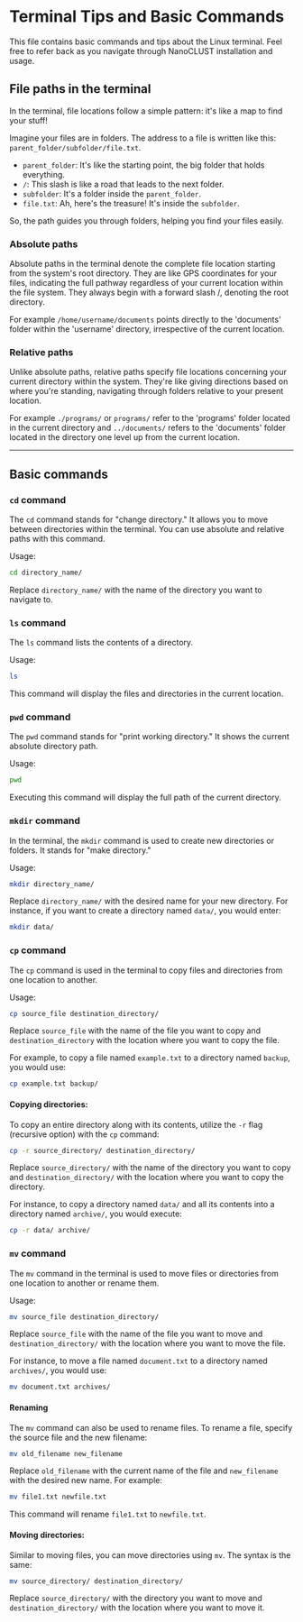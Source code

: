 # Terminal Tips and Basic Commands
This file contains basic commands and tips about the Linux terminal.
Feel free to refer back as you navigate through NanoCLUST installation and usage.

## File paths in the terminal

In the terminal, file locations follow a simple pattern: it's like a map to find your stuff!

Imagine your files are in folders. The address to a file is written like this: `parent_folder/subfolder/file.txt`.

- `parent_folder`: It's like the starting point, the big folder that holds everything.
- `/`: This slash is like a road that leads to the next folder.
- `subfolder`: It's a folder inside the `parent_folder`.
- `file.txt`: Ah, here's the treasure! It's inside the `subfolder`.

So, the path guides you through folders, helping you find your files easily.

### Absolute paths
Absolute paths in the terminal denote the complete file location starting from the system's root directory. 
They are like GPS coordinates for your files, indicating the full pathway regardless of your current location within the file system.
They always begin with a forward slash /, denoting the root directory. 

For example `/home/username/documents` points directly to the 'documents' folder within the 'username' directory, irrespective of the current location.

### Relative paths
Unlike absolute paths, relative paths specify file locations concerning your current directory within the system. 
They're like giving directions based on where you're standing, navigating through folders relative to your present location.

For example `./programs/` or `programs/` refer to the 'programs' folder located in the current directory and `../documents/` refers to the 'documents' folder located in the directory one level up from the current location.

---

## Basic commands

### `cd` command

The `cd` command stands for "change directory." It allows you to move between directories within the terminal. You can use absolute and relative paths with this command.

Usage:
```bash
cd directory_name/
```

Replace `directory_name/` with the name of the directory you want to navigate to.

### `ls` command

The `ls` command lists the contents of a directory.

Usage:
```bash
ls
```

This command will display the files and directories in the current location.

### `pwd` command

The `pwd` command stands for "print working directory." It shows the current absolute directory path.

Usage:
```bash
pwd
```

Executing this command will display the full path of the current directory.

### `mkdir` command

In the terminal, the `mkdir` command is used to create new directories or folders. It stands for "make directory."

Usage:
```bash
mkdir directory_name/
```

Replace `directory_name/` with the desired name for your new directory. For instance, if you want to create a directory named `data/`, you would enter:

```bash
mkdir data/
```

### `cp` command

The `cp` command is used in the terminal to copy files and directories from one location to another.

Usage:
```bash
cp source_file destination_directory/
```

Replace `source_file` with the name of the file you want to copy and `destination_directory` with the location where you want to copy the file.

For example, to copy a file named `example.txt` to a directory named `backup`, you would use:

```bash
cp example.txt backup/
```

#### Copying directories:

To copy an entire directory along with its contents, utilize the `-r` flag (recursive option) with the `cp` command:

```bash
cp -r source_directory/ destination_directory/
```

Replace `source_directory/` with the name of the directory you want to copy and `destination_directory/` with the location where you want to copy the directory.

For instance, to copy a directory named `data/` and all its contents into a directory named `archive/`, you would execute:

```bash
cp -r data/ archive/
```
### `mv` command

The `mv` command in the terminal is used to move files or directories from one location to another or rename them.

Usage:
```bash
mv source_file destination_directory/
```

Replace `source_file` with the name of the file you want to move and `destination_directory/` with the location where you want to move the file.

For instance, to move a file named `document.txt` to a directory named `archives/`, you would use:

```bash
mv document.txt archives/
```

#### Renaming

The `mv` command can also be used to rename files. To rename a file, specify the source file and the new filename:

```bash
mv old_filename new_filename
```

Replace `old_filename` with the current name of the file and `new_filename` with the desired new name. For example:

```bash
mv file1.txt newfile.txt
```

This command will rename `file1.txt` to `newfile.txt`.

#### Moving directories:

Similar to moving files, you can move directories using `mv`. The syntax is the same:

```bash
mv source_directory/ destination_directory/
```

Replace `source_directory/` with the directory you want to move and `destination_directory/` with the location where you want to move it.

